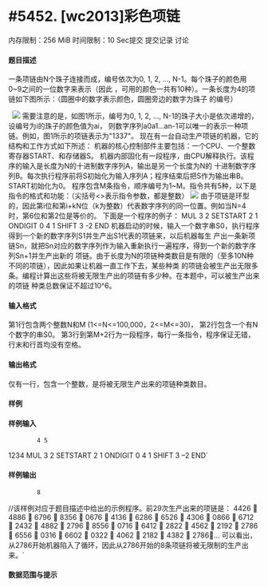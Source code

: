
# #5452. [wc2013]彩色项链
内存限制：256 MiB 时间限制：10 Sec提交 提交记录 讨论
#### 题目描述
一条项链由N个珠子连接而成，编号依次为0, 1, 2, …, N-1。每个珠子的颜色用0~9之间的一位数字来表示（因此
，可用的颜色一共有10种）。一条长度为4的项链如下图所示：（圆圈中的数字表示颜色，圆圈旁边的数字为珠子
的编号）

 
![](upload/201811/111(1).png)
需要注意的是，如图1所示，编号为0, 1, 2, …, N-1的珠子大小是依次递增的，设编号为i的珠子的颜色值为ai，
则数字序列a0a1…an-1可以唯一的表示一种项链。例如，图1所示的项链表示为"1337"。
现在有一台自动生产项链的机器，它的结构和工作方式如下所述：
机器的核心控制部件主要包括：一个CPU、一个整数寄存器START、和存储器S。
机器内部固化有一段程序，由CPU解释执行。该程序的输入是长度为N的十进制数字序列A，输出是另一个长度为N的
十进制数字序列B。每次执行程序前将S初始化为输入序列A；程序结束后把S作为输出串B。START初始化为0。
程序包含M条指令，顺序编号为1~M。指令共有5种，以下是指令的格式和功能：（尖括号<>表示指令参数，都是整数）
![](upload/201811/222.jpg)
由于项链是环型的，因此第i位和第i+kN位（k为整数）代表数字序列的同一位置。例如当N=4时，第6位和第2位是等价的。
下面是一个程序的例子：
MUL 3 2
SETSTART 2 1
ONDIGIT 0 4 1
SHIFT 3 -2
END
机器启动的时候，输入一个数字串S0，执行程序得到一个新的数字序列S1并生产出S1代表的项链来，以后机器每生
产出一条新项链Sn，就把Sn对应的数字序列作为输入重新执行一遍程序，得到一个新的数字序列Sn+1并生产出新的
项链。由于长度为N的项链种类数目是有限的（至多10N种不同的项链），因此如果让机器一直工作下去，某些种类
的项链会被生产出无限多条。编程计算出这些将被无限生产出的项链有多少种。在本题中，可以被生产出来的项链
种类总数保证不超过10^6。


#### 输入格式
第1行包含两个整数N和M (1<=N<=100,000，2<=M<=30)，
第2行包含一个有N个数字的串S0。
第3行到第M+2行为一段程序，每行一条指令，程序保证无错，行末和行首均没有空格。





#### 输出格式
仅有一行，包含一个整数，是将被无限生产出来的项链种类数目。


#### 样例

#### 样例输入

			4 5
1234
MUL 3 2
SETSTART 2 1
ONDIGIT 0 4 1
SHIFT 3 –2
END`
#### 样例输出

			8
//该样例对应于题目描述中给出的示例程序。前29次生产出来的项链是：
4426  4886  6796  8356  0676  4136  6286  6526  4306  0866 
6712  2432  4882  2796  8556  0716  6412  2822  4562  2192 
2786  6556  0316  6602  0322  4062  2182  4382  2786…
可以看出，从2786开始机器陷入了循环，因此从2786开始的8条项链将被无限制的生产出来。`
#### 数据范围与提示


